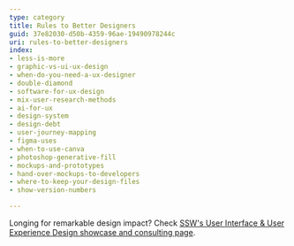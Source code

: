 ```yaml
---
type: category
title: Rules to Better Designers
guid: 37e82030-d50b-4359-96ae-19490978244c
uri: rules-to-better-designers
index:
- less-is-more
- graphic-vs-ui-ux-design
- when-do-you-need-a-ux-designer
- double-diamond
- software-for-ux-design
- mix-user-research-methods
- ai-for-ux
- design-system
- design-debt
- user-journey-mapping
- figma-uses
- when-to-use-canva
- photoshop-generative-fill
- mockups-and-prototypes
- hand-over-mockups-to-developers
- where-to-keep-your-design-files
- show-version-numbers

---
```


Longing for remarkable design impact? Check [SSW's User Interface & User Experience Design showcase and consulting page](https://www.ssw.com.au/consulting/ui-ux-design).
